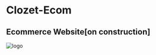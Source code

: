 # Clozet-Ecom

## Ecommerce Website[on construction]

![logo](https://user-images.githubusercontent.com/71402528/106350103-61ac6980-62f9-11eb-83e2-fe51b73c3367.jpg)
